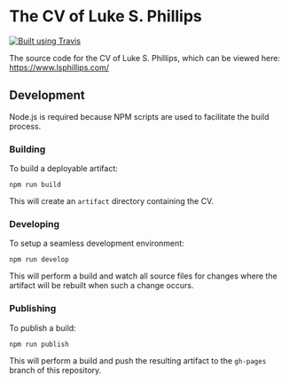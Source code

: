 # The CV of Luke S. Phillips

[![Built using Travis](https://img.shields.io/travis/lsphillips/CV/master.svg?maxAge=900)](https://travis-ci.org/lsphillips/CV)

The source code for the CV of Luke S. Phillips, which can be viewed here: https://www.lsphillips.com/

## Development

Node.js is required because NPM scripts are used to facilitate the build process.

### Building

To build a deployable artifact:

```
npm run build
```

This will create an `artifact` directory containing the CV.

### Developing

To setup a seamless development environment:

```
npm run develop
```

This will perform a build and watch all source files for changes where the artifact will be rebuilt when such a change occurs.

### Publishing

To publish a build:

```
npm run publish
```

This will perform a build and push the resulting artifact to the `gh-pages` branch of this repository.

